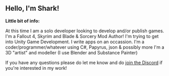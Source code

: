## Hello, I'm Shark!

**Little bit of info:**

At this time I am a solo developer looking to develop and/or publish games. 
I'm a Fallout 4, Skyrim and Blade & Sorcery Mod Author!
I'm trying to get into Unity Game Development.
I write apps on an occassion.
I'm a coder/programmer/whatever using C#, Papyrus, json & possibly more
I'm a 3D "artist" and modeller (I use Blender and Substance Painter)

If you have any questions please do let me know and do [join the Discord](https://discord.gg/rqtzxrQACk) if you're interested in my work!
<!--

-->
